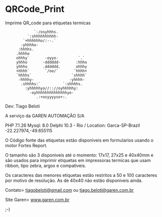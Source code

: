 # QRCode_Print
Imprime QR_code para etiquetas termicas

                 `-/osyhhhs.                      
              `:shhhhhhhhhh-                      
            `+hhhhhho/:--.`                       
           -yhhhho-                               
          :hhhhs.                                 
         .hhhho                                   
         ohhhy`       -oyyo-         `.`          
         yhhho       -dddddd-       :hhho         
         yhhho       .dddddd.       ohhhy         
         +hhhh`       `/oo/`       `hhhh+         
         `hhhhs`                  `shhhh`         
          -hhhhy-                -yhhhh-          
           .shhhhs:`          `:shhhhs.           
             :yhhhhhyo//:://oyhhhhhy:             
               -oyhhhhhhhhhhhhhhyo-               
                  .:+osyyyyso+:.             

Dev: Tiago Beloti

A serviço da GAREN AUTOMAÇÃO S/A

PHP 7.1.26
Mysql: 8.0
Delphi 10.3 - Rio /
Location: Garca-SP-Brazil
-22.227974,-49.655115

  O Código fonte das etiquetas estão disponiveis em formularios usando o motor Fortes Report.
  
  O tamanho são 3 disponiveis até o momento: 17x17, 27x25 e 40x40mm e são usados para imprimir etiquetas em impressoras termicas que usam
ribbon, tipo zebra, argox e compativeis.

  Os caracteres das menores etiquetas estão restritos a 50 e 100 caracteres por motivo de resolução. As de 40x40 não estão disponiveis ainda.
  
  Contato> tiagobeloti@gmail.com ou tiago.beloti@garen.com.br
  
  Site Garen> www.garen.com.br
  
  ;-)
